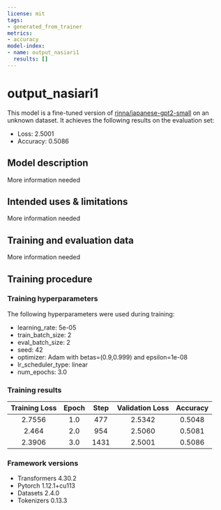 ```yaml
---
license: mit
tags:
- generated_from_trainer
metrics:
- accuracy
model-index:
- name: output_nasiari1
  results: []
---
```


<!-- This model card has been generated automatically according to the information the Trainer had access to. You
should probably proofread and complete it, then remove this comment. -->

# output_nasiari1

This model is a fine-tuned version of [rinna/japanese-gpt2-small](https://huggingface.co/rinna/japanese-gpt2-small) on an unknown dataset.
It achieves the following results on the evaluation set:
- Loss: 2.5001
- Accuracy: 0.5086

## Model description

More information needed

## Intended uses & limitations

More information needed

## Training and evaluation data

More information needed

## Training procedure

### Training hyperparameters

The following hyperparameters were used during training:
- learning_rate: 5e-05
- train_batch_size: 2
- eval_batch_size: 2
- seed: 42
- optimizer: Adam with betas=(0.9,0.999) and epsilon=1e-08
- lr_scheduler_type: linear
- num_epochs: 3.0

### Training results

| Training Loss | Epoch | Step | Validation Loss | Accuracy |
|:-------------:|:-----:|:----:|:---------------:|:--------:|
| 2.7556        | 1.0   | 477  | 2.5342          | 0.5048   |
| 2.464         | 2.0   | 954  | 2.5060          | 0.5081   |
| 2.3906        | 3.0   | 1431 | 2.5001          | 0.5086   |


### Framework versions

- Transformers 4.30.2
- Pytorch 1.12.1+cu113
- Datasets 2.4.0
- Tokenizers 0.13.3
